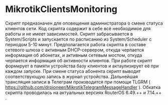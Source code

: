 # MikrotikClientsMonitoring
Скрипт предназначен для оповещения администратора о смене статуса клиентов сети. Код скрипта содержит в себе всё необходимое для работы и не имеет зависимостей. Скрипт забрасывается в System/Scripts и запускается по расписанию из System/Scheduler с периодом 5-10 минут. Предполагается работа скрипта в составе сетевого шлюза с активным DHCP-сервером, откуда черпается информация об абонетах, и активным сетевым мостом, откуда черпается информация об активности клиентов. При работе скрипт формирует в памяти устройства базу клиентов и актаулизирует её при каждом запуске. При смене статуса абонента скрипт выводит соответствующую запись в журнал устройства. Дальнейшая трансляция записи в Телеграм производится при помощи TLGRM ( https://github.com/drpioneer/MikrotikTelegramMessageHandler ). Обкатка скрипта проводилась на актуальных версиях RouterOS 6.49.++ и 7.14.++ .
